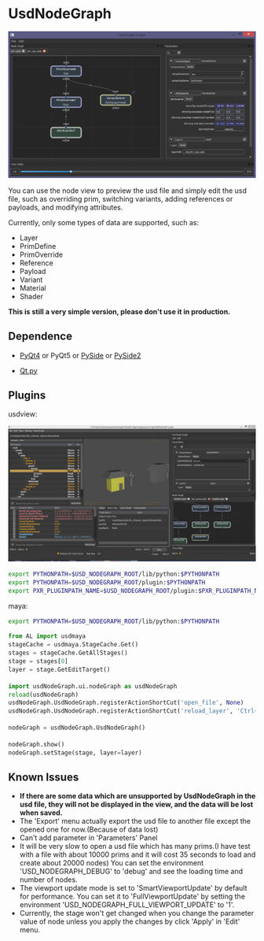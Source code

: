 # UsdNodeGraph

![screenshot01](screenshot/screenshot01.png)

You can use the node view to preview the usd file and simply edit the usd file, such as overriding prim, switching variants, adding references or payloads, and modifying attributes.

Currently, only some types of data are supported, such as:
+ Layer
+ PrimDefine
+ PrimOverride
+ Reference
+ Payload
+ Variant
+ Material
+ Shader

**This is still a very simple version, please don't use it in production.**

## Dependence

+ [PyQt4](https://www.lfd.uci.edu/~gohlke/pythonlibs/#pyqt4)
or PyQt5
or [PySide](https://www.lfd.uci.edu/~gohlke/pythonlibs/#pyside)
or [PySide2](http://download.qt.io/snapshots/ci/pyside/)

+ [Qt.py](https://github.com/mottosso/Qt)


## Plugins

usdview:

![screenshot01](screenshot/screenshot02.png)

```bash
export PYTHONPATH=$USD_NODEGRAPH_ROOT/lib/python:$PYTHONPATH
export PYTHONPATH=$USD_NODEGRAPH_ROOT/plugin:$PYTHONPATH
export PXR_PLUGINPATH_NAME=$USD_NODEGRAPH_ROOT/plugin:$PXR_PLUGINPATH_NAME
```

maya:
```bash
export PYTHONPATH=$USD_NODEGRAPH_ROOT/lib/python:$PYTHONPATH
```

```python
from AL import usdmaya
stageCache = usdmaya.StageCache.Get()
stages = stageCache.GetAllStages()
stage = stages[0]
layer = stage.GetEditTarget()

import usdNodeGraph.ui.nodeGraph as usdNodeGraph
reload(usdNodeGraph)
usdNodeGraph.UsdNodeGraph.registerActionShortCut('open_file', None)
usdNodeGraph.UsdNodeGraph.registerActionShortCut('reload_layer', 'Ctrl+R')

nodeGraph = usdNodeGraph.UsdNodeGraph()

nodeGraph.show()
nodeGraph.setStage(stage, layer=layer)
```


## Known Issues

+ **If there are some data which are unsupported by UsdNodeGraph in the usd file, they will not be displayed in the view, and the data will be lost when saved.**
+ The 'Export' menu actually export the usd file to another file except the opened one for now.(Because of data lost)
+ Can't add parameter in 'Parameters' Panel
+ It will be very slow to open a usd file which has many prims.(I have test with a file with about 10000 prims and it will cost 35 seconds to load and create about 20000 nodes) You can set the environment 'USD_NODEGRAPH_DEBUG' to 'debug' and see the loading time and number of nodes.
+ The viewport update mode is set to 'SmartViewportUpdate' by default for performance. You can set it to 'FullViewportUpdate' by setting the environment 'USD_NODEGRAPH_FULL_VIEWPORT_UPDATE' to '1'.
+ Currently, the stage won't get changed when you change the parameter value of node unless you apply the changes by click 'Apply' in 'Edit' menu.

